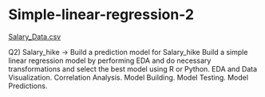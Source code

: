 # Simple-linear-regression-2

[Salary_Data.csv](https://github.com/rushikeshw791/Simple-linear-regression-1/files/9693213/Salary_Data.csv)

Q2) Salary_hike -> Build a prediction model for Salary_hike Build a simple linear regression model by performing EDA and do necessary transformations and 
select the best model using R or Python. EDA and Data Visualization. Correlation Analysis. Model Building. Model Testing. Model Predictions.

